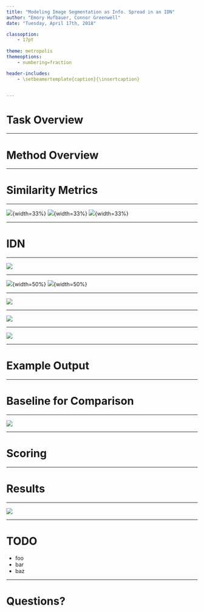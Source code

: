 ```yaml
---
title: "Modeling Image Segmentation as Info. Spread in an IDN"
author: "Emory Hufbauer, Connor Greenwell"
date: "Tuesday, April 17th, 2018"

classoption:
    - 17pt
    
theme: metropolis
themeoptions:
    - numbering=fraction

header-includes:
    - \setbeamertemplate{caption}{\insertcaption} 


---
```


# Task Overview

---

# Method Overview

---

# Similarity Metrics

---

![](res/input.png){width=33%}
![](res/alpha.png){width=33%}
![](res/beta.png){width=33%}

---

# IDN

---

![](res/ab_graphs.png)

---

![](res/only_alpha.png){width=50%}
![](res/only_beta.png){width=50%}

---

![](res/single_source.png)

---

![](res/many_sources.png)

---

![](res/aggregate.png)

---

# Example Output

---

# Baseline for Comparison

---

![](res/searched.png)

---

# Scoring

---

# Results

---

![](res/bars.png)

---

# TODO

- foo
- bar
- baz

---

# Questions?
